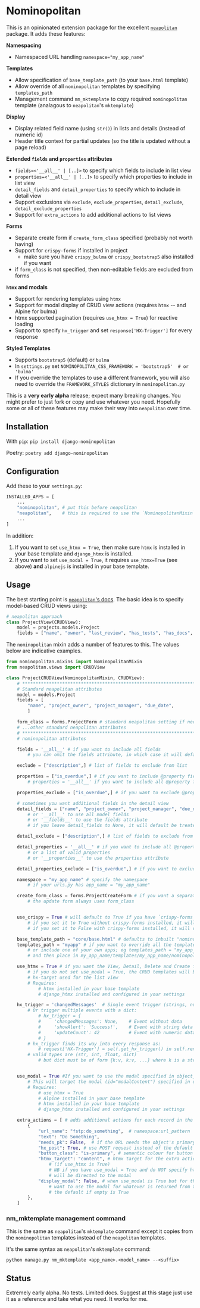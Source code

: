 # Nominopolitan

This is an opinionated extension package for the excellent [`neapolitan`](https://github.com/carltongibson/neapolitan/tree/main) package. It adds these features:

**Namespacing**
- Namespaced URL handling `namespace="my_app_name"`

**Templates**
- Allow specification of `base_template_path` (to your `base.html` template)
- Allow override of all `nominopolitan` templates by specifying `templates_path`
- Management command `nm_mktemplate` to copy required `nominopolitan` template (analagous to `neapolitan`'s `mktemplate`)

**Display**
- Display related field name (using `str()`) in lists and details (instead of numeric id)
- Header title context for partial updates (so the title is updated without a page reload)

**Extended `fields` and `properties` attributes**
- `fields=<'__all__' | [..]>` to specify which fields to include in list view
- `properties=<'__all__' | [..]>` to specify which properties to include in list view
- `detail_fields` and `detail_properties` to specify which to include in detail view
- Support exclusions via `exclude`, `exclude_properties`, `detail_exclude`, `detail_exclude_properties`
- Support for `extra_actions` to add additional actions to list views

**Forms**
- Separate create form if `create_form_class` specified (probably not worth having)
- Support for `crispy-forms` if installed in project
    - make sure you have `crispy_bulma` or `crispy_bootstrap5` also installed if you want
- if `form_class` is not specified, then non-editable fields are excluded from forms

**`htmx` and modals**
- Support for rendering templates using `htmx`
- Support for modal display of CRUD view actions (requires `htmx` -- and Alpine for bulma)
- htmx supported pagination (requires `use_htmx = True`) for reactive loading
- Support to specify `hx_trigger` and set `response['HX-Trigger']` for every response

**Styled Templates**
- Supports `bootstrap5` (default) or `bulma`
- In `settings.py` set `NOMINOPOLITAN_CSS_FRAMEWORK = 'bootstrap5'  # or 'bulma'`
- If you override the templates to use a different framework, you will also need to override the `FRAMEWORK_STYLES` dictionary in `nominopolitan.py`

This is a **very early alpha** release; expect many breaking changes. You might prefer to just fork or copy and use whatever you need. Hopefully some or all of these features may make their way into `neapolitan` over time.

## Installation

With `pip`:
`pip install django-nominopolitan`

Poetry:
`poetry add django-nominopolitan`

## Configuration
Add these to your `settings.py`:

```python
INSTALLED_APPS = [
    ...
    "nominopolitan", # put this before neapolitan
    "neapolitan",    # this is required to use the `NominopolitanMixin`
    ...
]
```

In addition:

1. If you want to set `use_htmx = True`, then make sure `htmx` is installed in your base template and `django_htmx` is installed.
2. If you want to set `use_modal = True`, it requires `use_htmx=True` (see above) **and** `alpinejs` is installed in your base template.

## Usage

The best starting point is [`neapolitan`'s docs](https://noumenal.es/neapolitan/). The basic idea is to specify model-based CRUD views using:

```python
# neapolitan approach
class ProjectView(CRUDView):
    model = projects.models.Project
    fields = ["name", "owner", "last_review", "has_tests", "has_docs", "status"]
```

The `nominopolitan` mixin adds a number of features to this. The values below are indicative examples.

```python
from nominopolitan.mixins import NominopolitanMixin
from neapolitan.views import CRUDView

class ProjectCRUDView(NominopolitanMixin, CRUDView):
    # *******************************************************************
    # Standard neapolitan attributes
    model = models.Project
    fields = [
        "name", "project_owner", "project_manager", "due_date",
        ]

    form_class = forms.ProjectForm # standard neapolitan setting if needed
    # ...other standard neapolitan attributes
    # ******************************************************************
    # nominopolitan attributes

    fields = '__all__' # if you want to include all fields
        # you can omit the fields attribute, in which case it will default to '__all__'

    exclude = ["description",] # list of fields to exclude from list

    properties = ["is_overdue",] # if you want to include @property fields in the list view
        # properties = '__all__' if you want to include all @property fields

    properties_exclude = ["is_overdue",] # if you want to exclude @property fields from the list view

    # sometimes you want additional fields in the detail view
    detail_fields = ["name", "project_owner", "project_manager", "due_date", "description",]
        # or '__all__' to use all model fields
        # or '__fields__' to use the fields attribute
        # if you leave detail_fields to None, it will default be treated as '__fields__'

    detail_exclude = ["description",] # list of fields to exclude from detail view

    detail_properties = '__all__' # if you want to include all @property fields
        # or a list of valid properties
        # or '__properties__' to use the properties attribute

    detail_properties_exclude = ["is_overdue",] # if you want to exclude @property fields from the detail view

    namespace = "my_app_name" # specify the namespace 
        # if your urls.py has app_name = "my_app_name"

    create_form_class = forms.ProjectCreateForm # if you want a separate create form
        # the update form always uses form_class


    use_crispy = True # will default to True if you have `crispy-forms` installed
        # if you set it to True without crispy-forms installed, it will resolve to False
        # if you set it to False with crispy-forms installed, it will resolve to False

    base_template_path = "core/base.html" # defaults to inbuilt "nominopolitan/base.html"
    templates_path = "myapp" # if you want to override all the templates in another app
        # or include one of your own apps; eg templates_path = "my_app_name/nominopolitan" 
        # and then place in my_app_name/templates/my_app_name/nominopolitan

    use_htmx = True # if you want the View, Detail, Delete and Create forms to use htmx
        # if you do not set use_modal = True, the CRUD templates will be rendered to the
        # hx-target used for the list view
        # Requires:
            # htmx installed in your base template
            # django_htmx installed and configured in your settings

    hx_trigger = 'changedMessages'  # Single event trigger (strings, numbers converted to strings)
        # Or trigger multiple events with a dict:
            # hx_trigger = {
            #     'changedMessages': None,    # Event without data
            #     'showAlert': 'Success!',    # Event with string data
            #     'updateCount': 42           # Event with numeric data
            # }
        # hx_trigger finds its way into every response as:
            # request['HX-Trigger'] = self.get_hx_trigger() in self.render_to_response()
        # valid types are (str, int, float, dict)
            # but dict must be of form {k:v, k:v, ...} where k is a string and v can be any valid type


    use_modal = True #If you want to use the modal specified in object_list.html for all action links.
        # This will target the modal (id="modalContent") specified in object_list.html
        # Requires:
            # use_htmx = True
            # Alpine installed in your base template
            # htmx installed in your base template
            # django_htmx installed and configured in your settings

    extra_actions = [ # adds additional actions for each record in the list
        {
            "url_name": "fstp:do_something",  # namespace:url_pattern
            "text": "Do Something",
            "needs_pk": False,  # if the URL needs the object's primary key
            "hx_post": True, # use POST request instead of the default GET
            "button_class": "is-primary", # semantic colour for button (defaults to "is-link")
            "htmx_target": "content", # htmx target for the extra action response 
                # (if use_htmx is True)
                # NB if you have use_modal = True and do NOT specify htmx_target, then response
                # will be directed to the modal 
            "display_modal": False, # when use_modal is True but for this action you do not
                # want to use the modal for whatever is returned from the view, set this to False
                # the default if empty is True
        },
    ]
```

### nm_mktemplate management command

This is the same as `neapolitan`'s `mktemplate` command except it copies from the `nominopolitan` templates instead of the `neapolitan` templates.

It's the same syntax as `neapolitan`'s `mktemplate` command:

`python manage.py nm_mktemplate <app_name>.<model_name> --<suffix>`

## Status

Extremely early alpha. No tests. Limited docs. Suggest at this stage just use it as a reference and take what you need. It works for me.
